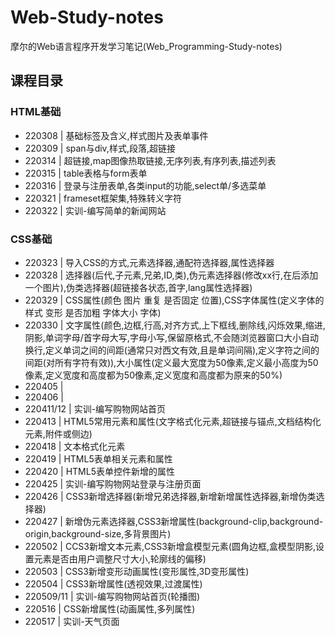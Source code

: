 # Web-Study-notes
摩尔的Web语言程序开发学习笔记(Web_Programming-Study-notes)

## 课程目录
### HTML基础
* 220308 | 基础标签及含义,样式图片及表单事件
* 220309 | span与div,样式,段落,超链接
* 220314 | 超链接,map图像热取链接,无序列表,有序列表,描述列表
* 220315 | table表格与form表单
* 220316 | 登录与注册表单,各类input的功能,select单/多选菜单
* 220321 | frameset框架集,特殊转义字符
* 220322 | 实训-编写简单的新闻网站
### CSS基础
* 220323 | 导入CSS的方式,元素选择器,通配符选择器,属性选择器
* 220328 | 选择器(后代,子元素,兄弟,ID,类),伪元素选择器(修改xx行,在后添加一个图片),伪类选择器(超链接各状态,首字,lang属性选择器)
* 220329 | CSS属性(颜色 图片 重复 是否固定 位置),CSS字体属性(定义字体的样式 变形 是否加粗 字体大小 字体)
* 220330 | 文字属性(颜色,边框,行高,对齐方式,上下框线,删除线,闪烁效果,缩进,阴影,单词字母/首字母大写,字母小写,保留原格式,不会随浏览器窗口大小自动换行,定义单词之间的间距(通常只对西文有效,且是单词间隔),定义字符之间的间距(对所有字符有效)),大小属性(定义最大宽度为50像素,定义最小高度为50像素,定义宽度和高度都为50像素,定义宽度和高度都为原来的50%)
* 220405 |
* 220406 |
* 220411/12 | 实训-编写购物网站首页
* 220413 | HTML5常用元素和属性(文字格式化元素,超链接与锚点,文档结构化元素,附件或侧边)
* 220418 | 文本格式化元素
* 220419 | HTML5表单相关元素和属性
* 220420 | HTML5表单控件新增的属性
* 220425 | 实训-编写购物网站登录与注册页面
* 220426 | CSS3新增选择器(新增兄弟选择器,新增新增属性选择器,新增伪类选择器)
* 220427 | 新增伪元素选择器,CSS3新增属性(background-clip,background-origin,background-size,多背景图片)
* 220502 | CCS3新增文本元素,CSS3新增盒模型元素(圆角边框,盒模型阴影,设置元素是否由用户调整尺寸大小,轮廓线的偏移)
* 220503 | CSS3新增变形动画属性(变形属性,3D变形属性)
* 220504 | CSS3新增属性(透视效果,过渡属性)
* 220509/11 | 实训-编写购物网站首页(轮播图)
* 220516 | CSS新增属性(动画属性,多列属性)
* 220517 | 实训-天气页面